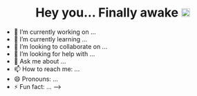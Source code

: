 <h1 align= "center"> Hey you... Finally awake <img src="https://www.emojipng.com/preview/9899178" width="20" height="20">  </h1>


- 🔭 I’m currently working on ...
- 🌱 I’m currently learning ...
- 👯 I’m looking to collaborate on ...
- 🤔 I’m looking for help with ...
- 💬 Ask me about ...
- 📫 How to reach me: ...
- 😄 Pronouns: ...
- ⚡ Fun fact: ...
-->
